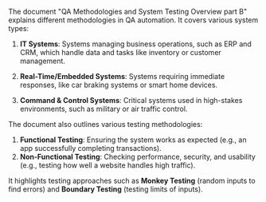 The document "QA Methodologies and System Testing Overview part B" explains different methodologies in QA automation. It covers various system types:

1. **IT Systems**: Systems managing business operations, such as ERP and CRM, which handle data and tasks like inventory or customer management.

2. **Real-Time/Embedded Systems**: Systems requiring immediate responses, like car braking systems or smart home devices.

3. **Command & Control Systems**: Critical systems used in high-stakes environments, such as military or air traffic control.

The document also outlines various testing methodologies:

1. **Functional Testing**: Ensuring the system works as expected (e.g., an app successfully completing transactions).
2. **Non-Functional Testing**: Checking performance, security, and usability (e.g., testing how well a website handles high traffic).

It highlights testing approaches such as **Monkey Testing** (random inputs to find errors) and **Boundary Testing** (testing limits of inputs).